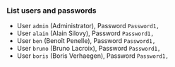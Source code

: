 ### List users and passwords

  * User `admin` (Administrator), Password `Password1,`
  * User `alain` (Alain Silovy), Password `Password1,`
  * User `ben` (Benoît Penelle), Password `Password1,`
  * User `bruno` (Bruno Lacroix), Password `Password1,`
  * User `boris` (Boris Verhaegen), Password `Password1,`


